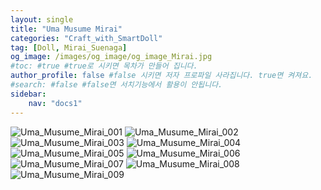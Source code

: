 ```yaml
---
layout: single
title: "Uma Musume Mirai"
categories: "Craft_with_SmartDoll"
tag: [Doll, Mirai_Suenaga]
og_image: /images/og_image/og_image_Mirai.jpg
#toc: #true #true로 시키면 목차가 만들어 집니다.
author_profile: false #false 시키면 저자 프로파일 사라집니다. true면 켜져요.
#search: #false #false면 서치기능에서 활용이 안됩니다.
sidebar:
    nav: "docs1"
---
```


<img alt="Uma_Musume_Mirai_001" src="/images/2022-02-04-Uma Musume Mirai/Uma_Musume_Mirai_001.jpg">

<img alt="Uma_Musume_Mirai_002" src="/images/2022-02-04-Uma Musume Mirai/Uma_Musume_Mirai_002.jpg">

<img alt="Uma_Musume_Mirai_003" src="/images/2022-02-04-Uma Musume Mirai/Uma_Musume_Mirai_003.jpg">

<img alt="Uma_Musume_Mirai_004" src="/images/2022-02-04-Uma Musume Mirai/Uma_Musume_Mirai_004.jpg">

<img alt="Uma_Musume_Mirai_005" src="/images/2022-02-04-Uma Musume Mirai/Uma_Musume_Mirai_005.jpg">

<img alt="Uma_Musume_Mirai_006" src="/images/2022-02-04-Uma Musume Mirai/Uma_Musume_Mirai_006.jpg">

<img alt="Uma_Musume_Mirai_007" src="/images/2022-02-04-Uma Musume Mirai/Uma_Musume_Mirai_007.jpg">

<img alt="Uma_Musume_Mirai_008" src="/images/2022-02-04-Uma Musume Mirai/Uma_Musume_Mirai_008.jpg">

<img alt="Uma_Musume_Mirai_009" src="/images/2022-02-04-Uma Musume Mirai/Uma_Musume_Mirai_009.jpg">

